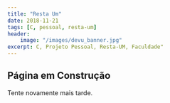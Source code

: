 ```yaml
---
title: "Resta Um"
date: 2018-11-21
tags: [C, pessoal, resta-um]
header:
    image: "/images/devu_banner.jpg"
excerpt: C, Projeto Pessoal, Resta-UM, Faculdade" 
---
```


## Página em Construção

Tente novamente mais tarde.